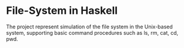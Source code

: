 # File-System in Haskell

The project represent simulation of the file system in the Unix-based system, supporting basic command procedures such as ls, rm, cat, cd, pwd.
